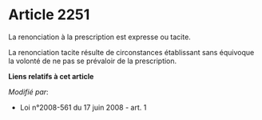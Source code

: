 # Article 2251

La renonciation à la prescription est expresse ou tacite.

La renonciation tacite résulte de circonstances établissant sans équivoque la volonté de ne pas se prévaloir de la
prescription.

**Liens relatifs à cet article**

_Modifié par_:

  - Loi n°2008-561 du 17 juin 2008 - art. 1
